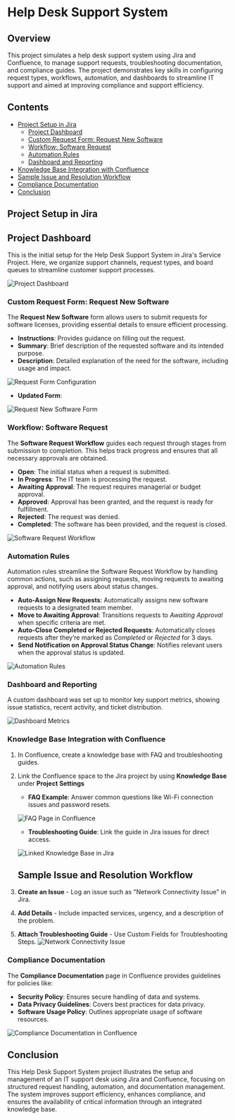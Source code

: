 # Help Desk Support System

## Overview
This project simulates a help desk support system using Jira and Confluence, to manage support requests, troubleshooting documentation, and compliance guides. The project demonstrates key skills in configuring request types, workflows, automation, and dashboards to streamline IT support and aimed at improving compliance and support efficiency.

## Contents
- [Project Setup in Jira](#project-setup-in-jira)
  - [Project Dashboard](#project-dashboard)
  - [Custom Request Form: Request New Software](#custom-request-form-request-new-software)
  - [Workflow: Software Request](#workflow-software-request)
  - [Automation Rules](#automation-rules)
  - [Dashboard and Reporting](#dashboard-and-reporting)
- [Knowledge Base Integration with Confluence](#knowledge-base-integration-with-confluence)
- [Sample Issue and Resolution Workflow](#sample-issue-and-resolution-workflow)
- [Compliance Documentation](#compliance-documentation)
- [Conclusion](#conclusion)

## Project Setup in Jira

## Project Dashboard
This is the initial setup for the Help Desk Support System in Jira's Service Project. Here, we organize support channels, request types, and board queues to streamline customer support processes.

![Project Dashboard](Screenshots/project_dashboard.png)


### Custom Request Form: Request New Software
The **Request New Software** form allows users to submit requests for software licenses, providing essential details to ensure efficient processing.

- **Instructions**: Provides guidance on filling out the request.
- **Summary**: Brief description of the requested software and its intended purpose.
- **Description**: Detailed explanation of the need for the software, including usage and impact.

![Request Form Configuration](Screenshots/request_form_configuration.png)

- **Updated Form**:

![Request New Software Form](Screenshots/request_new_software_form1.png)


### Workflow: Software Request
The **Software Request Workflow** guides each request through stages from submission to completion. This helps track progress and ensures that all necessary approvals are obtained.

- **Open**: The initial status when a request is submitted.
- **In Progress**: The IT team is processing the request.
- **Awaiting Approval**: The request requires managerial or budget approval.
- **Approved**: Approval has been granted, and the request is ready for fulfillment.
- **Rejected**: The request was denied.
- **Completed**: The software has been provided, and the request is closed.

![Software Request Workflow](Screenshots/workflow_statuses.png)


### Automation Rules
Automation rules streamline the Software Request Workflow by handling common actions, such as assigning requests, moving requests to awaiting approval, and notifying users about status changes.

- **Auto-Assign New Requests**: Automatically assigns new software requests to a designated team member.
- **Move to Awaiting Approval**: Transitions requests to *Awaiting Approval* when specific criteria are met.
- **Auto-Close Completed or Rejected Requests**: Automatically closes requests after they’re marked as *Completed* or *Rejected* for 3 days.
- **Send Notification on Approval Status Change**: Notifies relevant users when the approval status is updated.

![Automation Rules](Screenshots/automation_rules.png)


### Dashboard and Reporting
A custom dashboard was set up to monitor key support metrics, showing issue statistics, recent activity, and ticket distribution.

![Dashboard Metrics](Screenshots/dashboard_metrics.png)


### Knowledge Base Integration with Confluence

1. In Confluence, create a knowledge base with FAQ and troubleshooting guides.
2. Link the Confluence space to the Jira project by using **Knowledge Base** under **Project Settings**

   - **FAQ Example**: Answer common questions like Wi-Fi connection issues and password resets.

   ![FAQ Page in Confluence](Screenshots/confluence_faqs_page.png)

   - **Troubleshooting Guide**: Link the guide in Jira issues for direct access.

   ![Linked Knowledge Base in Jira](Screenshots/confluence_linked_to_jira.png)


   ## Sample Issue and Resolution Workflow

1. **Create an Issue** - Log an issue such as "Network Connectivity Issue" in Jira.
2. **Add Details** - Include impacted services, urgency, and a description of the problem.
3. **Attach Troubleshooting Guide** - Use Custom Fields for Troubleshooting Steps.
   ![Network Connectivity Issue](Screenshots/network_connectivity_issue.png)

### Compliance Documentation

The **Compliance Documentation** page in Confluence provides guidelines for policies like:
- **Security Policy**: Ensures secure handling of data and systems.
- **Data Privacy Guidelines**: Covers best practices for data privacy.
- **Software Usage Policy**: Outlines appropriate usage of software resources.

![Compliance Documentation in Confluence](Screenshots/compliance_documentation.png)

## Conclusion
This Help Desk Support System project illustrates the setup and management of an IT support desk using Jira and Confluence, focusing on structured request handling, automation, and documentation management. The system improves support efficiency, enhances compliance, and ensures the availability of critical information through an integrated knowledge base.


